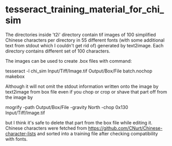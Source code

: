 # tesseract_training_material_for_chi_sim

The directories inside 't2i' directory contain tif images of 100 simplified Chinese characters per directory in 55 different fonts (with some additional text from stdout which I couldn't get rid of) generated by text2image. Each directory contains different set of 100 characters.

The images can be used to create .box files with command:


tesseract -l chi_sim Input/Tiff/Image.tif Output/Box/File batch.nochop makebox

Although it will not omit the stdout information written onto the image by text2image from box file even if you chop or crop or shave that part off from the image by

mogrify -path Output/Box/File  -gravity North -chop 0x130 Input/Tiff/Image.tif

but I think it's safe to delete that part from the box file while editing it.
Chinese characters were fetched from 
https://github.com/CNurt/Chinese-character-lists
and sorted into a training file after checking compatibility with fonts.

